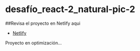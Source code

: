 # desafío_react-2_natural-pic-2

##Revisa el proyecto en Netlify aqui

- [Netlify](https://desafio-react-2-router-2.netlify.app)

Proyecto en optimización...